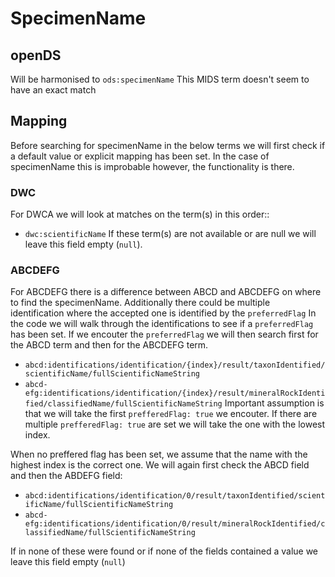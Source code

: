 # SpecimenName

## openDS
Will be harmonised to `ods:specimenName`
This MIDS term doesn't seem to have an exact match 

## Mapping
Before searching for specimenName in the below terms we will first check if a default value or explicit mapping has been set.
In the case of specimenName this is improbable however, the functionality is there.

### DWC
For DWCA we will look at matches on the term(s) in this order::
- `dwc:scientificName`
If these term(s) are not available or are null we will leave this field empty (`null`).

### ABCDEFG
For ABCDEFG there is a difference between ABCD and ABCDEFG on where to find the specimenName.
Additionally there could be multiple identification where the accepted one is identified by the `preferredFlag`
In the code we will walk through the identifications to see if a `preferredFlag` has been set.
If we encouter the `preferredFlag` we will then search first for the ABCD term and then for the ABCDEFG term.
- `abcd:identifications/identification/{index}/result/taxonIdentified/scientificName/fullScientificNameString`
- `abcd-efg:identifications/identification/{index}/result/mineralRockIdentified/classifiedName/fullScientificNameString`
Important assumption is that we will take the first `prefferedFlag: true` we encouter.
If there are multiple `prefferedFlag: true` are set we will take the one with the lowest index.

When no preffered flag has been set, we assume that the name with the highest index is the correct one.
We will again first check the ABCD field and then the ABDEFG field:
- `abcd:identifications/identification/0/result/taxonIdentified/scientificName/fullScientificNameString`
- `abcd-efg:identifications/identification/0/result/mineralRockIdentified/classifiedName/fullScientificNameString`

If in none of these were found or if none of the fields contained a value we leave this field empty (`null`)